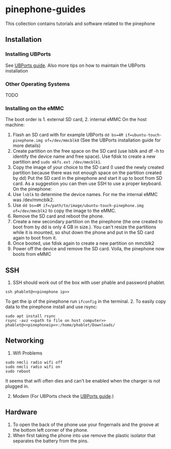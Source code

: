 # pinephone-guides
This collection contains tutorials and software related to the pinephone

## Installation
### Installing UBPorts
See [UBPorts guide](https://github.com/Oleffa/pinephone-guides/blob/master/UBPorts.md).
Also more tips on how to maintain the UBPorts installation
### Other Operating Systems
TODO
### Installing on the eMMC
The boot order is 1. external SD card, 2. internal eMMC
On the host machine:
1. Flash an SD card with for example UBPorts `dd bs=4M if=ubuntu-touch-pinephone.img of=/dev/mmcblk0` (See the UBPorts installation guide for more details)
2. Create partition on the free space on the SD card (use lsblk and df -h to identify the device name and free space). Use fdisk to create a new partition and `sudo mkfs.ext /dev/mmcblk1`.
3. Copy the image of your choice to the SD card (I used the newly created partition because there was not enough space on the partition created by dd)
Put the SD card in the pinephone and start it up to boot from SD card.
As a suggestion you can then use SSH to use a proper keyboard.
On the pinephone:
1. Use `lsblk` to determine the device names. For me the internal eMMC was /dev/mmcblk2. 
2. Use `dd bs=4M if=/path/to/image/ubuntu-touch-pinephone.img of=/dev/mmcblk2` to copy the image to the eMMC.
3. Remove the SD card and reboot the phone.
4. Create a new secondary partition on the pinephone (the one created to boot from by dd is only 4 GB in size.). You can't resize the partitions while it is mounted, so shut down the phone and put in the SD card again to boot from it.
6. Once booted, use fdisk again to create a new partition on mmcblk2
7. Power off the device and remove the SD card. Voila, the pinephone now boots from eMMC


## SSH
1. SSH should work out of the box with user phable and password phablet.
```
ssh phablet@<<pinephone ip>>
```
To get the ip of the pinephone run `ifconfig` in the terminal.
2. To easily copy data to the pinephone install and use rsync:
```
sudo apt install rsync
rsync -avz <<path to file on host computer>> phablet@<<pinephoneip>>:/home/phablet/Downloads/
```

## Networking
1. Wifi Problems
```
sudo nmcli radio wifi off
sudo nmcli radio wifi on
sudo reboot
```
It seems that wifi often dies and can't be enabled when the charger is not plugged in.

2. Modem (For UBPorts check the [UBPorts guide](https://github.com/Oleffa/pinephone-guides/blob/master/UBPorts.md).)

## Hardware
1. To open the back of the phone use your fingernails and the groove at the bottom left corner of the phone.
2. When first taking the phone into use remove the plastic isolator that separates the battery from the pins.
